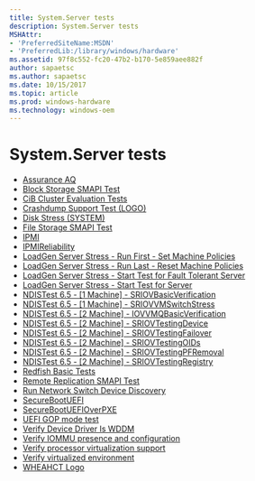 ```yaml
---
title: System.Server tests
description: System.Server tests
MSHAttr:
- 'PreferredSiteName:MSDN'
- 'PreferredLib:/library/windows/hardware'
ms.assetid: 97f8c552-fc20-47b2-b170-5e859aee882f
author: sapaetsc
ms.author: sapaetsc
ms.date: 10/15/2017
ms.topic: article
ms.prod: windows-hardware
ms.technology: windows-oem
---
```


# System.Server tests


-   [Assurance AQ](37887a00-ce82-40cd-b54e-d26c4aaaba76.md)
-   [Block Storage SMAPI Test](696f32e7-d3ee-41b2-a1f6-9d6047503f86.md)
-   [CiB Cluster Evaluation Tests](6fa11e57-ec0a-45d4-921b-d47cf62f6c27.md)
-   [Crashdump Support Test (LOGO)](76232429-4aad-4afb-8825-5c78d93765eb.md)
-   [Disk Stress (SYSTEM)](21f59bdf-7d7f-48df-96cd-a18a10ee08ac.md)
-   [File Storage SMAPI Test](478fe5ef-5f3d-49cd-a971-b6bdbe03e12c.md)
-   [IPMI](402a5324-7e16-428f-9d5d-3e6cf24fb2bd.md)
-   [IPMIReliability](9188ae9b-bc2d-439c-b26d-67ffa8b1c7b7.md)
-   [LoadGen Server Stress - Run First - Set Machine Policies](318d804e-aa8f-4ffb-8ce2-963cea2f1a40.md)
-   [LoadGen Server Stress - Run Last - Reset Machine Policies](8cb4f87c-d2a4-4d90-92a7-edd016ccdeac.md)
-   [LoadGen Server Stress - Start Test for Fault Tolerant Server](f3f9116b-6722-4e36-9dd5-d621e4be1daa.md)
-   [LoadGen Server Stress - Start Test for Server](6e9adb95-fca5-4e15-a255-bc96c0d12aa9.md)
-   [NDISTest 6.5 - \[1 Machine\] - SRIOVBasicVerification](616e3e15-2635-4810-b4bf-ec90eeb00a4f.md)
-   [NDISTest 6.5 - \[1 Machine\] - SRIOVVMSwitchStress](4de5a018-4367-46f0-9a60-42d242640592.md)
-   [NDISTest 6.5 - \[2 Machine\] - IOVVMQBasicVerification](8541d497-210d-415f-9b56-cdf201e304d3.md)
-   [NDISTest 6.5 - \[2 Machine\] - SRIOVTestingDevice](bc810836-6836-478d-999c-c7771682911f.md)
-   [NDISTest 6.5 - \[2 Machine\] - SRIOVTestingFailover](db3ee80d-faa4-4966-a054-c75e6f8e3067.md)
-   [NDISTest 6.5 - \[2 Machine\] - SRIOVTestingOIDs](da9ba88d-8b20-4eca-bf44-f37ed7078702.md)
-   [NDISTest 6.5 - \[2 Machine\] - SRIOVTestingPFRemoval](6e96f98b-efeb-480f-9a4e-33dfd1dad187.md)
-   [NDISTest 6.5 - \[2 Machine\] - SRIOVTestingRegistry](02f34b1c-bbc4-4aac-b929-6adab9f753f8.md)
-   [Redfish Basic Tests](66856ef9-be4b-4aea-9d3b-71a89214c30e.md)
-   [Remote Replication SMAPI Test](9090e2e9-5f60-48ca-a2a3-77a4f2ffcb7c.md)
-   [Run Network Switch Device Discovery](33a3be21-b5e7-4b3a-952c-dfcbcde54147.md)
-   [SecureBootUEFI](908e4447-31e4-49c7-a6a8-486558006d0e.md)
-   [SecureBootUEFIOverPXE](b0ea1e01-f036-4a87-9b8d-bae338e56086.md)
-   [UEFI GOP mode test](6afc8979-df62-4d86-8f6a-99f05bbdc7f3.md)
-   [Verify Device Driver Is WDDM](fe14601e-d04c-4ad8-af8f-8fa09618a03d.md)
-   [Verify IOMMU presence and configuration](3b880cc8-516d-4ab4-9d7f-88b558bf4420.md)
-   [Verify processor virtualization support](f89a7089-85a5-4d32-94f8-60765f266351.md)
-   [Verify virtualized environment](306abec2-7be3-4acb-8a00-88bdb770a693.md)
-   [WHEAHCT Logo](3bdbdbc2-7165-445f-82f5-c413cb480e77.md)

 

 







